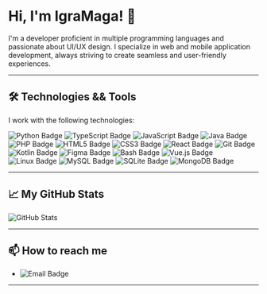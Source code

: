 # Hi, I'm IgraMaga! 👋

I'm a developer proficient in multiple programming languages and passionate about UI/UX design. I specialize in web and mobile application development, always striving to create seamless and user-friendly experiences.

---

## 🛠 Technologies && Tools

I work with the following technologies:

 ![Python Badge](https://img.shields.io/badge/Python-3776AB?style=for-the-badge&logo=python&logoColor=white)
  ![TypeScript Badge](https://img.shields.io/badge/TypeScript-3178C6?style=for-the-badge&logo=typescript&logoColor=white)
  ![JavaScript Badge](https://img.shields.io/badge/JavaScript-F7DF1E?style=for-the-badge&logo=javascript&logoColor=black)
  ![Java Badge](https://img.shields.io/badge/Java-007396?style=for-the-badge&logo=java&logoColor=white)
  ![PHP Badge](https://img.shields.io/badge/PHP-777BB4?style=for-the-badge&logo=php&logoColor=white)
  ![HTML5 Badge](https://img.shields.io/badge/HTML5-E34F26?style=for-the-badge&logo=html5&logoColor=white)
  ![CSS3 Badge](https://img.shields.io/badge/CSS3-1572B6?style=for-the-badge&logo=css3&logoColor=white)
  ![React Badge](https://img.shields.io/badge/React-61DAFB?style=for-the-badge&logo=react&logoColor=black)
  ![Git Badge](https://img.shields.io/badge/Git-F05032?style=for-the-badge&logo=git&logoColor=white)
  ![Kotlin Badge](https://img.shields.io/badge/Kotlin-7F52FF?style=for-the-badge&logo=kotlin&logoColor=white)
  ![Figma Badge](https://img.shields.io/badge/Figma-F24E1E?style=for-the-badge&logo=figma&logoColor=white)
  ![Bash Badge](https://img.shields.io/badge/Bash-4EAA25?style=for-the-badge&logo=gnu-bash&logoColor=white)
  ![Vue.js Badge](https://img.shields.io/badge/Vue.js-4FC08D?style=for-the-badge&logo=vuedotjs&logoColor=white)
  ![Linux Badge](https://img.shields.io/badge/Linux-FCC624?style=for-the-badge&logo=linux&logoColor=black)
  ![MySQL Badge](https://img.shields.io/badge/MySQL-4479A1?style=for-the-badge&logo=mysql&logoColor=white)
  ![SQLite Badge](https://img.shields.io/badge/SQLite-003B57?style=for-the-badge&logo=sqlite&logoColor=white)
  ![MongoDB Badge](https://img.shields.io/badge/MongoDB-47A248?style=for-the-badge&logo=mongodb&logoColor=white)

---

## 📈 My GitHub Stats

![GitHub Stats](https://github-readme-stats.vercel.app/api?username=igramagadev&show_icons=true&count_private=true&hide=prs&theme=radical)

---

## 📫 How to reach me

- ![Email Badge](https://img.shields.io/badge/Email-admin%40igramagadev.ru-blue)

---
